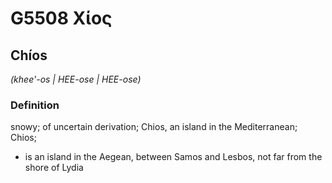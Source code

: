 # G5508 Χίος

## Chíos

_(khee'-os | HEE-ose | HEE-ose)_

### Definition

snowy; of uncertain derivation; Chios, an island in the Mediterranean; Chios; 

- is an island in the Aegean, between Samos and Lesbos, not far from the shore of Lydia
